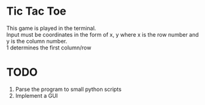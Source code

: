# Tic Tac Toe

This game is played in the terminal.  
Input must be coordinates in the form of x, y 
where x is the row number and y is the column number.  
1 determines the first column/row


# TODO 

1. Parse the program to small python scripts
2. Implement a GUI
